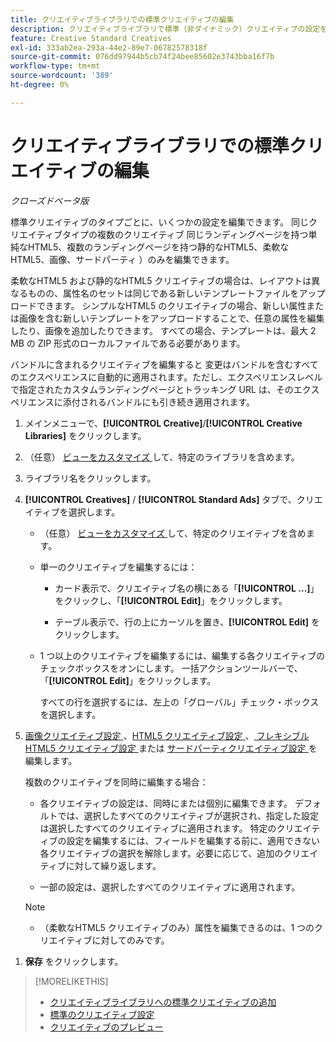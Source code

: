 ```yaml
---
title: クリエイティブライブラリでの標準クリエイティブの編集
description: クリエイティブライブラリで標準（非ダイナミック）クリエイティブの設定を変更する方法を説明します。
feature: Creative Standard Creatives
exl-id: 333ab2ea-293a-44e2-89e7-06782578318f
source-git-commit: 076dd97944b5cb74f24bee85602e3743bba16f7b
workflow-type: tm+mt
source-wordcount: '389'
ht-degree: 0%

---
```


# クリエイティブライブラリでの標準クリエイティブの編集

*クローズドベータ版*

標準クリエイティブのタイプごとに、いくつかの設定を編集できます。 同じクリエイティブタイプの複数のクリエイティブ <!-- or creative variations --> 同じランディングページを持つ単純なHTML5、複数のランディングページを持つ静的なHTML5、柔軟なHTML5、画像、サードパーティ <!-- , or dynamic -->）のみを編集できます。

柔軟なHTML5 および静的なHTML5 クリエイティブの場合は、レイアウトは異なるものの、属性名のセットは同じである新しいテンプレートファイルをアップロードできます。 シンプルなHTML5 のクリエイティブの場合、新しい属性または画像を含む新しいテンプレートをアップロードすることで、任意の属性を編集したり、画像を追加したりできます。 すべての場合、テンプレートは、最大 2 MB の ZIP 形式のローカルファイルである必要があります。

バンドルに含まれるクリエイティブを編集すると <!-- or creative variation --> 変更はバンドルを含むすべてのエクスペリエンスに自動的に適用されます。ただし、エクスペリエンスレベルで指定されたカスタムランディングページとトラッキング URL は、そのエクスペリエンスに添付されるバンドルにも引き続き適用されます。

1. メインメニューで、**[!UICONTROL Creative]**/**[!UICONTROL Creative Libraries]** をクリックします。

1. （任意） [ ビューをカスタマイズ ](/help/creative/introduction/customize-data-views.md) して、特定のライブラリを含めます。

1. ライブラリ名をクリックします。

1. **[!UICONTROL Creatives]** / **[!UICONTROL Standard Ads]** タブで、クリエイティブを選択します。

   * （任意） [ ビューをカスタマイズ ](/help/creative/introduction/customize-data-views.md) して、特定のクリエイティブを含めます。

   * 単一のクリエイティブを編集するには：

      * カード表示で、クリエイティブ名の横にある「**[!UICONTROL ...]**」をクリックし、「**[!UICONTROL Edit]**」をクリックします。

      * テーブル表示で、行の上にカーソルを置き、**[!UICONTROL Edit]** をクリックします。

   * 1 つ以上のクリエイティブを編集するには、編集する各クリエイティブのチェックボックスをオンにします。 一括アクションツールバーで、「**[!UICONTROL Edit]**」をクリックします。

     すべての行を選択するには、左上の「グローバル」チェック・ボックスを選択します。

1. [ 画像クリエイティブ設定 ](/help/creative/creative-libraries/creative-settings-standard.md#creative-settings-image)、[HTML5 クリエイティブ設定 ](/help/creative/creative-libraries/creative-settings-standard.md#creative-settings-html5)、[ フレキシブル HTML5 クリエイティブ設定 ](/help/creative/creative-libraries/creative-settings-standard.md#creative-settings-flexible-html5) または [ サードパーティクリエイティブ設定 ](/help/creative/creative-libraries/creative-settings-standard.md#creative-settings-third-party) を編集します。<!-- , or [dynamic creative settings](/help/creative/creative-libraries/creative-settings-dynamic.md) -->

   複数のクリエイティブを同時に編集する場合：

   * 各クリエイティブの設定は、同時にまたは個別に編集できます。 デフォルトでは、選択したすべてのクリエイティブが選択され、指定した設定は選択したすべてのクリエイティブに適用されます。 特定のクリエイティブの設定を編集するには、フィールドを編集する前に、適用できない各クリエイティブの選択を解除します。必要に応じて、追加のクリエイティブに対して繰り返します。

   * 一部の設定は、選択したすべてのクリエイティブに適用されます。

   >[!NOTE]
   >
   >* （柔軟なHTML5 クリエイティブのみ）属性を編集できるのは、1 つのクリエイティブに対してのみです。<!-- May never be implemented: Also, when you update the template for a parent creative with child variations, the variations are updated with any changes to the template layout, but the attribute values for the variation aren't changed. -->

<!-- Not there as of 1/16/25. If we do add it, verify the applicable ad types:   
1. (Flexible HTML5 [or third-party should be possible, but not so] creatives; optional) Once you've made your changes, click ![]() to preview the new creative. 
-->

1. **保存** をクリックします。

<!-- Not there as of 1/16/25. If we do add it, add back in:
1. (Flexible HTML5 or third-party creatives; optional) Regenerate the thumbnail within the table view or cards view if the change isn't visible immediately.
-->

>[!MORELIKETHIS]
>
>* [ クリエイティブライブラリへの標準クリエイティブの追加 ](creative-add-standard.md)
>* [ 標準のクリエイティブ設定 ](/help/creative/creative-libraries/creative-settings-standard.md)
>* [ クリエイティブのプレビュー ](/help/creative/creative-libraries/creative-preview.md)
